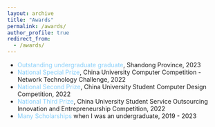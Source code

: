 ```yaml
---
layout: archive
title: "Awards"
permalink: /awards/
author_profile: true
redirect_from:
  - /awards/
---
```


- <font color="#87CEFA">Outstanding undergraduate graduate</font>, Shandong Province, 2023
- <font color="#87CEFA">National Special Prize</font>, China University Computer Competition - Network Technology Challenge, 2022
- <font color="#87CEFA">National Second Prize</font>, China University Student Computer Design Competition, 2022
- <font color="#87CEFA">National Third Prize</font>, China University Student Service Outsourcing Innovation and Entrepreneurship Competition, 2022
- <font color="#87CEFA">Many Scholarships</font> when I was an undergraduate, 2019 - 2023